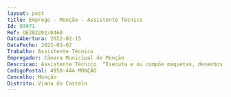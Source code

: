 ```yaml
--- 
layout: post
title: Emprego - Monção - Assistente Técnico
Id: 93971
Ref: OE202202/0460
DataAbertura: 2022-02-15
DataFecho: 2022-03-02
Trabalho: Assistente Técnico
Empregador: Câmara Municipal de Monção
Descricao: Assistente Técnico  “Executa e ou compõe maquetas, desenhos, mapas, cartas ou gráficos relativos à área de atividades dos serviços a partir de elementos que lhe são fornecidos e segundo nomas técnicas específicas e, bem assim, executa as correspondentes artes finais  Executa trabalhos de pormenorização em projetos de construção civil e arquitetura  Executa desenhos cartográficos de espaços exteriores dedicados ou não a construção civil e zonas verdes, e bem assim, de planos de enquadramento urbano paisagístico  Executa desenhos de plantas de implantação topográfica de espaços exteriores  Executa a ampliação e a redução de desenhos  Efetua o cálculo de dimensões, superfícies, columes e outros fatores não especificados.”
CodigoPostal: 4950-444 MONÇÃO
Concelho: Monção
Distrito: Viana do Castelo
--- 
```

